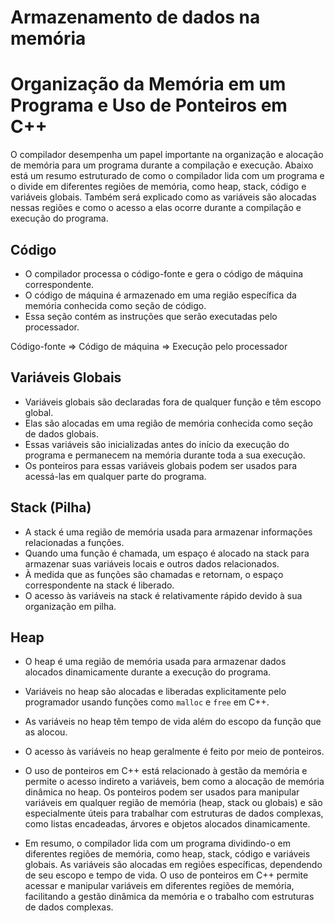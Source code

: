 # Armazenamento de dados na memória

# Organização da Memória em um Programa e Uso de Ponteiros em C++

O compilador desempenha um papel importante na organização e alocação de memória para um programa durante a compilação e execução.
Abaixo está um resumo estruturado de como o compilador lida com um programa e o divide em diferentes regiões de memória, como heap, stack, código e variáveis globais.
Também será explicado como as variáveis são alocadas nessas regiões e como o acesso a elas ocorre durante a compilação e execução do programa.

## Código

- O compilador processa o código-fonte e gera o código de máquina correspondente.
- O código de máquina é armazenado em uma região específica da memória conhecida como seção de código.
- Essa seção contém as instruções que serão executadas pelo processador.

Código-fonte => Código de máquina => Execução pelo processador

## Variáveis Globais

- Variáveis globais são declaradas fora de qualquer função e têm escopo global.
- Elas são alocadas em uma região de memória conhecida como seção de dados globais.
- Essas variáveis são inicializadas antes do início da execução do programa e permanecem na memória durante toda a sua execução.
- Os ponteiros para essas variáveis globais podem ser usados para acessá-las em qualquer parte do programa.

## Stack (Pilha)

- A stack é uma região de memória usada para armazenar informações relacionadas a funções.
- Quando uma função é chamada, um espaço é alocado na stack para armazenar suas variáveis locais e outros dados relacionados.
- À medida que as funções são chamadas e retornam, o espaço correspondente na stack é liberado.
- O acesso às variáveis na stack é relativamente rápido devido à sua organização em pilha.

## Heap

- O heap é uma região de memória usada para armazenar dados alocados dinamicamente durante a execução do programa.
- Variáveis no heap são alocadas e liberadas explicitamente pelo programador usando funções como `malloc` e `free` em C++.
- As variáveis no heap têm tempo de vida além do escopo da função que as alocou.
- O acesso às variáveis no heap geralmente é feito por meio de ponteiros.

- O uso de ponteiros em C++ está relacionado à gestão da memória e permite o acesso indireto a variáveis, bem como a alocação de memória dinâmica no heap. Os ponteiros podem ser usados para manipular variáveis em qualquer região de memória (heap, stack ou globais) e são especialmente úteis para trabalhar com estruturas de dados complexas, como listas encadeadas, árvores e objetos alocados dinamicamente.

- Em resumo, o compilador lida com um programa dividindo-o em diferentes regiões de memória, como heap, stack, código e variáveis globais. As variáveis são alocadas em regiões específicas, dependendo de seu escopo e tempo de vida. O uso de ponteiros em C++ permite acessar e manipular variáveis em diferentes regiões de memória, facilitando a gestão dinâmica da memória e o trabalho com estruturas de dados complexas.

